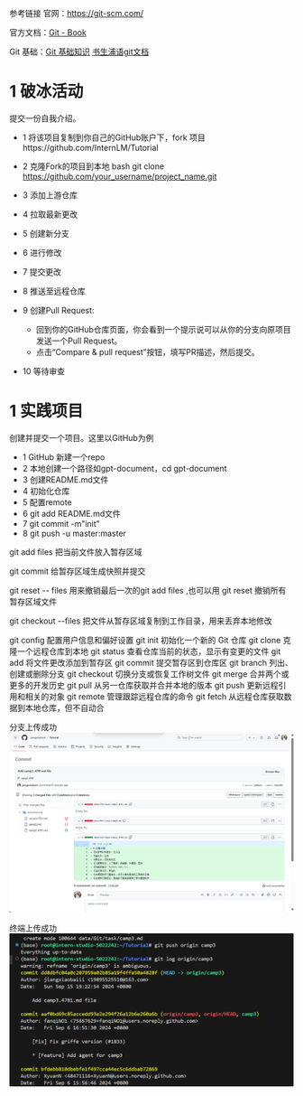 参考链接
官网：https://git-scm.com/

官方文档：[Git - Book](https://git-scm.com/book/en/v2)

Git 基础：[Git 基础知识](https://aicarrier.feishu.cn/wiki/YAXRwLZxPi8Hy6k3tOQcuwAHn5g)
[书生浦语git文档](https://github.com/InternLM/Tutorial/blob/camp3/docs/L0/Git/readme.md)

# 1 破冰活动
提交一份自我介绍。
- 1 将该项目复制到你自己的GitHub账户下，fork 项目https://github.com/InternLM/Tutorial
- 2 克隆Fork的项目到本地
bash
git clone https://github.com/your_username/project_name.git

- 3 添加上游仓库
- 4 拉取最新更改
- 5 创建新分支
- 6 进行修改
- 7 提交更改
- 8 推送至远程仓库
- 9 创建Pull Request:
  - 回到你的GitHub仓库页面，你会看到一个提示说可以从你的分支向原项目发送一个Pull Request。
  - 点击“Compare & pull request”按钮，填写PR描述，然后提交。
- 10 等待审查

# 1 实践项目
创建并提交一个项目。这里以GitHub为例
- 1 GitHub 新建一个repo
- 2 本地创建一个路径如gpt-document，cd gpt-document
- 3 创建README.md文件
- 4 初始化仓库
- 5 配置remote
- 6 git add README.md文件
- 7 git commit -m"init"
- 8 git push -u master:master


git add files 把当前文件放入暂存区域

git commit 给暂存区域生成快照并提交

git reset -- files 用来撤销最后一次的git add files ,也可以用 git reset 撤销所有暂存区域文件

git checkout --files 把文件从暂存区域复制到工作目录，用来丢弃本地修改



git config   配置用户信息和偏好设置
git init  初始化一个新的 Git 仓库
git clone  克隆一个远程仓库到本地
git status  查看仓库当前的状态，显示有变更的文件
git add  将文件更改添加到暂存区
git commit  提交暂存区到仓库区
git branch  列出、创建或删除分支
git checkout  切换分支或恢复工作树文件
git merge  合并两个或更多的开发历史
git pull  从另一仓库获取并合并本地的版本
git push  更新远程引用和相关的对象
git remote  管理跟踪远程仓库的命令
git fetch  从远程仓库获取数据到本地仓库，但不自动合


分支上传成功
![image](https://github.com/jiangxiaobaiii/InternLM-openNotebook/blob/main/%E5%85%A5%E9%97%A8%E5%B2%9B/%E7%AC%AC3%E5%85%B3Git%E5%9F%BA%E7%A1%80%E7%9F%A5%E8%AF%86/%E4%B8%8A%E4%BC%A0%E6%88%90%E5%8A%9F.png?raw=true)

终端上传成功
![image](https://github.com/jiangxiaobaiii/InternLM-openNotebook/blob/main/%E5%85%A5%E9%97%A8%E5%B2%9B/%E7%AC%AC3%E5%85%B3Git%E5%9F%BA%E7%A1%80%E7%9F%A5%E8%AF%86/%E7%BB%88%E7%AB%AF%E6%8F%90%E4%BA%A4%E6%88%90%E5%8A%9F.png?raw=true)



